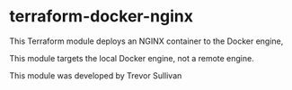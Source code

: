 # terraform-docker-nginx
 This Terraform module deploys an NGINX container to the Docker engine,

 This module targets the local Docker engine, not a remote engine.

 This module was developed by Trevor Sullivan
